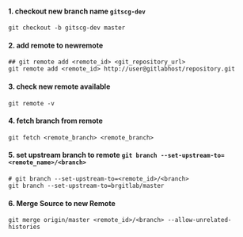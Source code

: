 
#### 1. checkout new branch name `gitscg-dev`

```
git checkout -b gitscg-dev master
```

#### 2. add remote to newremote

```
## git remote add <remote_id> <git_repository_url>
git remote add <remote_id> http://user@gitlabhost/repository.git
```

#### 3. check new remote available

```
git remote -v
```

#### 4. fetch branch from remote

```
git fetch <remote_branch> <remote_branch> 
```

#### 5. set upstream branch to remote `git branch --set-upstream-to=<remote_name>/<branch>`

```
# git branch --set-upstream-to=<remote_id>/<branch>
git branch --set-upstream-to=brgitlab/master
```

#### 6. Merge Source to new Remote

```
git merge origin/master <remote_id>/<branch> --allow-unrelated-histories
```
